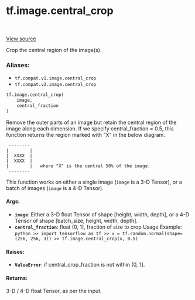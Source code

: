 <div itemscope itemtype="http://developers.google.com/ReferenceObject">
<meta itemprop="name" content="tf.image.central_crop" />
<meta itemprop="path" content="Stable" />
</div>

# tf.image.central_crop

<!-- Insert buttons -->

<table class="tfo-notebook-buttons tfo-api" align="left">
</table>

<a target="_blank" href="/code/stable/tensorflow/python/ops/image_ops_impl.py">View source</a>



<!-- Start diff -->
Crop the central region of the image(s).

### Aliases:

* `tf.compat.v1.image.central_crop`
* `tf.compat.v2.image.central_crop`


``` python
tf.image.central_crop(
    image,
    central_fraction
)
```



<!-- Placeholder for "Used in" -->

Remove the outer parts of an image but retain the central region of the image
along each dimension. If we specify central_fraction = 0.5, this function
returns the region marked with "X" in the below diagram.

     --------
    |        |
    |  XXXX  |
    |  XXXX  |
    |        |   where "X" is the central 50% of the image.
     --------

This function works on either a single image (`image` is a 3-D Tensor), or a
batch of images (`image` is a 4-D Tensor).

#### Args:


* <b>`image`</b>: Either a 3-D float Tensor of shape [height, width, depth], or a 4-D
  Tensor of shape [batch_size, height, width, depth].
* <b>`central_fraction`</b>: float (0, 1], fraction of size to crop
Usage Example: ```python >> import tensorflow as tf >> x =
  tf.random.normal(shape=(256, 256, 3)) >> tf.image.central_crop(x, 0.5) ```

#### Raises:


* <b>`ValueError`</b>: if central_crop_fraction is not within (0, 1].


#### Returns:

3-D / 4-D float Tensor, as per the input.
